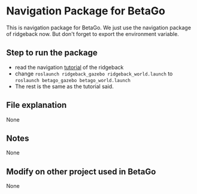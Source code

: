 # Navigation Package for BetaGo 
This is navigation package for BetaGo.
We just use the navigation package of ridgeback now. But don't forget to export the environment variable.

## Step to run the package
- read the navigation [tutorial](http://www.clearpathrobotics.com/assets/guides/ridgeback/navigation.html) of the ridgeback
- change `roslaunch ridgeback_gazebo ridgeback_world.launch` to `roslaunch betago_gazebo betago_world.launch`
- The rest is the same as the tutorial said.
## File explanation
None
## Notes
None

## Modify on other project used in BetaGo
None
